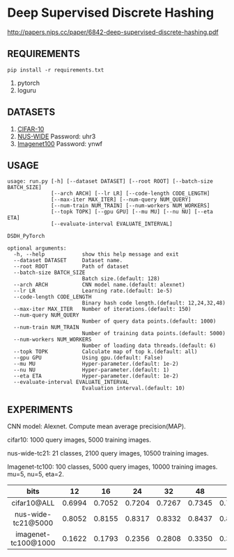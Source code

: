 # Deep Supervised Discrete Hashing
http://papers.nips.cc/paper/6842-deep-supervised-discrete-hashing.pdf
## REQUIREMENTS
`pip install -r requirements.txt`

1. pytorch
2. loguru

## DATASETS
1. [CIFAR-10](https://www.cs.toronto.edu/~kriz/cifar.html)
2. [NUS-WIDE](https://pan.baidu.com/s/1f9mKXE2T8XpIq8p7y8Fa6Q) Password: uhr3
3. [Imagenet100](https://pan.baidu.com/s/1Vihhd2hJ4q0FOiltPA-8_Q) Password: ynwf

## USAGE
```
usage: run.py [-h] [--dataset DATASET] [--root ROOT] [--batch-size BATCH_SIZE]
              [--arch ARCH] [--lr LR] [--code-length CODE_LENGTH]
              [--max-iter MAX_ITER] [--num-query NUM_QUERY]
              [--num-train NUM_TRAIN] [--num-workers NUM_WORKERS]
              [--topk TOPK] [--gpu GPU] [--mu MU] [--nu NU] [--eta ETA]
              [--evaluate-interval EVALUATE_INTERVAL]

DSDH_PyTorch

optional arguments:
  -h, --help            show this help message and exit
  --dataset DATASET     Dataset name.
  --root ROOT           Path of dataset
  --batch-size BATCH_SIZE
                        Batch size.(default: 128)
  --arch ARCH           CNN model name.(default: alexnet)
  --lr LR               Learning rate.(default: 1e-5)
  --code-length CODE_LENGTH
                        Binary hash code length.(default: 12,24,32,48)
  --max-iter MAX_ITER   Number of iterations.(default: 150)
  --num-query NUM_QUERY
                        Number of query data points.(default: 1000)
  --num-train NUM_TRAIN
                        Number of training data points.(default: 5000)
  --num-workers NUM_WORKERS
                        Number of loading data threads.(default: 6)
  --topk TOPK           Calculate map of top k.(default: all)
  --gpu GPU             Using gpu.(default: False)
  --mu MU               Hyper-parameter.(default: 1e-2)
  --nu NU               Hyper-parameter.(default: 1)
  --eta ETA             Hyper-parameter.(default: 1e-2)
  --evaluate-interval EVALUATE_INTERVAL
                        Evaluation interval.(default: 10)
```

## EXPERIMENTS
CNN model: Alexnet. Compute mean average precision(MAP).

cifar10: 1000 query images, 5000 training images.

nus-wide-tc21: 21 classes, 2100 query images, 10500 training images.

Imagenet-tc100: 100 classes, 5000 query images, 10000 training images. mu=5, nu=5, eta=2.

 bits | 12 | 16 | 24 | 32 | 48 | 64 | 128
   :-:   |  :-:    |   :-:   |   :-:   |   :-:   |   :-:   |   :-:   |   :-: 
cifar10@ALL | 0.6994 | 0.7052 | 0.7204 | 0.7267 | 0.7345 | 0.7466 | 0.7493
nus-wide-tc21@5000 | 0.8052| 0.8155 | 0.8317 | 0.8332 | 0.8437 | 0.8478 | 0.8544
imagenet-tc100@1000 | 0.1622 | 0.1793 | 0.2356 | 0.2808 | 0.3350 | 0.3753 | 0.4274
